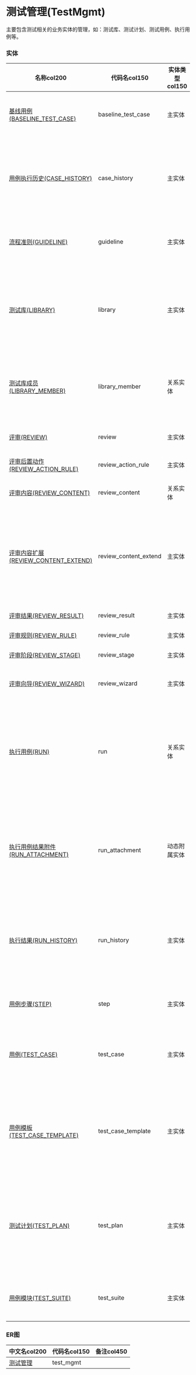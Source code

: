 # 测试管理(TestMgmt) <!-- {docsify-ignore-all} -->

主要包含测试相关的业务实体的管理，如：测试库、测试计划、测试用例、执行用例等。

### 实体

|    名称col200   | 代码名col150      |  实体类型col150   | 存储模式col100 | 表名称col200   |    联合主键col100   |  主状态col100   |  权限控制col150  |  启用审计col100    |  备注col500  |
| --------  |------------| -----   |  --------|  --------|  --------|    -------- | -------- | -------- |-------- |
|[基线用例(BASELINE_TEST_CASE)](module/TestMgmt/baseline_test_case)|baseline_test_case|主实体|无存储||是|否|附属主实体控制（未映射自控）|否||
|[用例执行历史(CASE_HISTORY)](module/TestMgmt/case_history)|case_history|主实体|SQL|CASE_HISTORY|否|否|自控制|否|记录测试用例的执行结果，用于跟踪测试的历史和状态变化。|
|[流程准则(GUIDELINE)](module/TestMgmt/guideline)|guideline|主实体|SQL|GUIDELINE|否|否|附属主实体控制（未映射自控）|否||
|[测试库(LIBRARY)](module/TestMgmt/library)|library|主实体|SQL|LIBRARY|否|否|自控制|否|测试管理核心实体，包含测试的基本信息、生命周期状态等。|
|[测试库成员(LIBRARY_MEMBER)](module/TestMgmt/library_member)|library_member|关系实体|SQL|LIBRARY_MEMBER|是|否|附属主实体控制（未映射自控）|否|记录测试库中各个成员的角色·，方便管理和协作|
|[评审(REVIEW)](module/TestMgmt/review)|review|主实体|SQL|REVIEW|否|否|附属主实体控制|否|管理和记录测试用例评审。|
|[评审后置动作(REVIEW_ACTION_RULE)](module/TestMgmt/review_action_rule)|review_action_rule|主实体|无存储||否|否|自控制|否||
|[评审内容(REVIEW_CONTENT)](module/TestMgmt/review_content)|review_content|关系实体|无存储||是|否|附属主实体控制|否|记录测试用例的评审内容|
|[评审内容扩展(REVIEW_CONTENT_EXTEND)](module/TestMgmt/review_content_extend)|review_content_extend|主实体|SQL|REVIEW_CONTENT_EXTEND|否|否|自控制|否|记录测试用例的评审内容的额外信息，例如版本、评审结果等|
|[评审结果(REVIEW_RESULT)](module/TestMgmt/review_result)|review_result|主实体|SQL|REVIEW_RESULT|否|否|自控制|否|存储评审的评审结果|
|[评审规则(REVIEW_RULE)](module/TestMgmt/review_rule)|review_rule|主实体|无存储||否|否|自控制|否||
|[评审阶段(REVIEW_STAGE)](module/TestMgmt/review_stage)|review_stage|主实体|无存储||否|否|自控制|否|存储评审阶段的信息|
|[评审向导(REVIEW_WIZARD)](module/TestMgmt/review_wizard)|review_wizard|主实体|SQL|REVIEW|否|否|附属主实体控制|否||
|[执行用例(RUN)](module/TestMgmt/run)|run|关系实体|SQL|RUN|是|否|附属主实体控制（未映射自控）|是|用于记录测试库中测试用例的执行情况，包括测试类型、执行者和执行时间。|
|[执行用例结果附件(RUN_ATTACHMENT)](module/TestMgmt/run_attachment)|run_attachment|动态附属实体|SQL|ATTACHMENT|否|是|附属主实体控制|否|执行用例中产出的具体成果物，包括文档、软件代码、报告等。|
|[执行结果(RUN_HISTORY)](module/TestMgmt/run_history)|run_history|主实体|SQL|RUN_HISTORY|否|否|自控制|否|记录用例的执行结果，包括执行人，执行步骤，实际结果等。|
|[用例步骤(STEP)](module/TestMgmt/step)|step|主实体|无存储||否|否|自控制|否|定义测试用例的详细步骤。|
|[用例(TEST_CASE)](module/TestMgmt/test_case)|test_case|主实体|SQL|TEST_CASE|否|否|附属主实体控制（未映射自控）|是|具体描述测试操作步骤、预期结果的文档。|
|[用例模板(TEST_CASE_TEMPLATE)](module/TestMgmt/test_case_template)|test_case_template|主实体|SQL|TEST_CASE_TEMPLATE|否|否|附属主实体控制|否|用于存储标准化的用例模板，便于快速建立标准的结构化用例。|
|[测试计划(TEST_PLAN)](module/TestMgmt/test_plan)|test_plan|主实体|SQL|TEST_PLAN|否|是|附属主实体控制（未映射自控）|否|定义测试的范围、方法和资源分配，可在测试计划内添加多个执行用例。|
|[用例模块(TEST_SUITE)](module/TestMgmt/test_suite)|test_suite|主实体|SQL|TEST_SUITE|否|否|附属主实体控制（未映射自控）|否|用于结构化管理测试用例。|

### ER图

|  中文名col200      |   代码名col150    |  备注col450  |
|  --------   |------------ |  -------- |
|[测试管理](er/test_mgmt)|test_mgmt||

